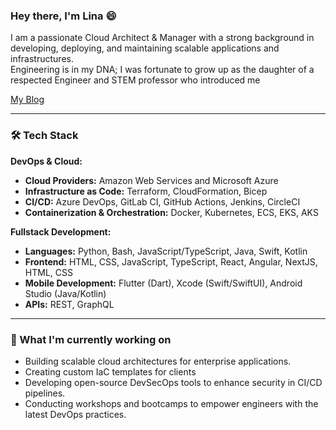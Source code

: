 ### Hey there, I'm Lina  :smile:

I am a passionate Cloud Architect & Manager with a strong background in developing, deploying, and maintaining scalable applications and infrastructures. </br> Engineering is in my DNA; I was fortunate to grow up as the daughter of a respected Engineer and STEM professor who introduced me 

[My Blog](https://linabrihoum.com)

---

### 🛠️ Tech Stack

**DevOps & Cloud:**
- **Cloud Providers:** Amazon Web Services and Microsoft Azure
- **Infrastructure as Code:** Terraform, CloudFormation, Bicep
- **CI/CD:** Azure DevOps, GitLab CI, GitHub Actions, Jenkins, CircleCI
- **Containerization & Orchestration:** Docker, Kubernetes, ECS, EKS, AKS

**Fullstack Development:**
- **Languages:** Python, Bash, JavaScript/TypeScript, Java, Swift, Kotlin
- **Frontend:** HTML, CSS, JavaScript, TypeScript, React, Angular, NextJS, HTML, CSS
- **Mobile Development:** Flutter (Dart), Xcode (Swift/SwiftUI), Android Studio (Java/Kotlin)
- **APIs:** REST, GraphQL

---

### 🌱 What I'm currently working on

- Building scalable cloud architectures for enterprise applications.
- Creating custom IaC templates for clients
- Developing open-source DevSecOps tools to enhance security in CI/CD pipelines.
- Conducting workshops and bootcamps to empower engineers with the latest DevOps practices.
